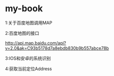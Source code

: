 # my-book
1:关于百度地图调用MAP


2:百度地图的接口

http://api.map.baidu.com/api?v=2.0&ak=C93b5178d7a8ebdb830b9b557abce78b


3:IOS和安卓的系统识别

4:获取当前定位Address
